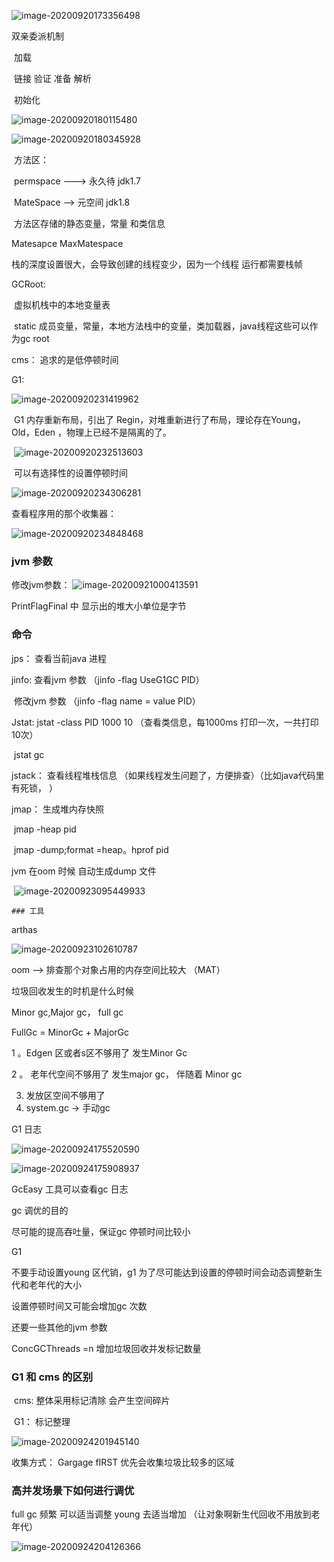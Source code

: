 

![image-20200920173356498](assets/image-20200920173356498.png)

双亲委派机制 

​        加载

​        链接  验证 准备 解析

​        初始化



![image-20200920180115480](assets/image-20200920180115480.png)

![image-20200920180345928](assets/image-20200920180345928.png)

​         方法区：

​               permspace ---> 永久待  jdk1.7

​               MateSpace --> 元空间  jdk1.8

​               方法区存储的静态变量，常量 和类信息



 Matesapce  MaxMatespace



栈的深度设置很大，会导致创建的线程变少，因为一个线程 运行都需要栈帧



GCRoot:  

​    虚拟机栈中的本地变量表

​     static  成员变量，常量，本地方法栈中的变量，类加载器，java线程这些可以作为gc root

cms： 追求的是低停顿时间



G1:

![image-20200920231419962](assets/image-20200920231419962.png)

  

​           G1 内存重新布局，引出了 Regin，对堆重新进行了布局，理论存在Young，Old，Eden ，物理上已经不是隔离的了。

​           ![image-20200920232513603](assets/image-20200920232513603.png)

​      可以有选择性的设置停顿时间

 ![image-20200920234306281](assets/image-20200920234306281.png)

 查看程序用的那个收集器：

![image-20200920234848468](assets/image-20200920234848468.png)

### jvm 参数

   修改jvm参数： ![image-20200921000413591](assets/image-20200921000413591.png)

PrintFlagFinal  中 显示出的堆大小单位是字节



### 命令

jps： 查看当前java 进程

jinfo:  查看jvm 参数 （jinfo -flag UseG1GC PID）

​           修改jvm 参数  （jinfo -flag name = value PID）



Jstat:  jstat -class PID  1000 10 （查看类信息，每1000ms 打印一次，一共打印10次）

​           jstat gc



jstack： 查看线程堆栈信息  （如果线程发生问题了，方便排查）（比如java代码里有死锁， ）  

jmap： 生成堆内存快照

​              jmap -heap pid

​              jmap -dump;format =heap。hprof  pid



jvm 在oom 时候 自动生成dump 文件

​      ![image-20200923095449933](assets/image-20200923095449933.png)





    ### 工具

arthas

 ![image-20200923102610787](assets/image-20200923102610787.png)

oom --> 排查那个对象占用的内存空间比较大  （MAT）

  

垃圾回收发生的时机是什么时候

Minor gc,Major gc， full gc

FullGc = MinorGc + MajorGc

1 。Edgen 区或者s区不够用了  发生Minor Gc

2 。 老年代空间不够用了  发生major gc， 伴随着 Minor gc

3.  发放区空间不够用了
4. system.gc -> 手动gc 





G1 日志

![image-20200924175520590](assets/image-20200924175520590.png)

 ![image-20200924175908937](assets/image-20200924175908937.png)

GcEasy  工具可以查看gc 日志



 gc 调优的目的

   尽可能的提高吞吐量，保证gc 停顿时间比较小



G1  

不要手动设置young 区代销，g1 为了尽可能达到设置的停顿时间会动态调整新生代和老年代的大小

设置停顿时间又可能会增加gc 次数



还要一些其他的jvm 参数

  ConcGCThreads =n  增加垃圾回收并发标记数量



 

### G1 和 cms 的区别

​     cms: 整体采用标记清除  会产生空间碎片

​     G1： 标记整理

![image-20200924201945140](assets/image-20200924201945140.png)

   收集方式： Gargage  fIRST   优先会收集垃圾比较多的区域 





### 高并发场景下如何进行调优



full gc 频繁 可以适当调整  young 去适当增加 （让对象啊新生代回收不用放到老年代）



![image-20200924204126366](assets/image-20200924204126366.png) 







 